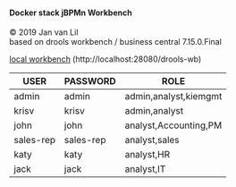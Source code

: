 #### Docker stack jBPMn Workbench

&copy; 2019 Jan van Lil  
based on drools workbench / business central 7.15.0.Final

[local workbench](http://localhost:28080/drools-wb/kie-wb.jsp)
(http://localhost:28080/drools-wb)

|USER        |PASSWORD    |ROLE    |
| ---------- |------------|-----------|
|admin       |admin       |admin,analyst,kiemgmt
|krisv       |krisv       |admin,analyst
|john        |john        |analyst,Accounting,PM
|sales-rep   |sales-rep   |analyst,sales
|katy        |katy        |analyst,HR
|jack        |jack        |analyst,IT


